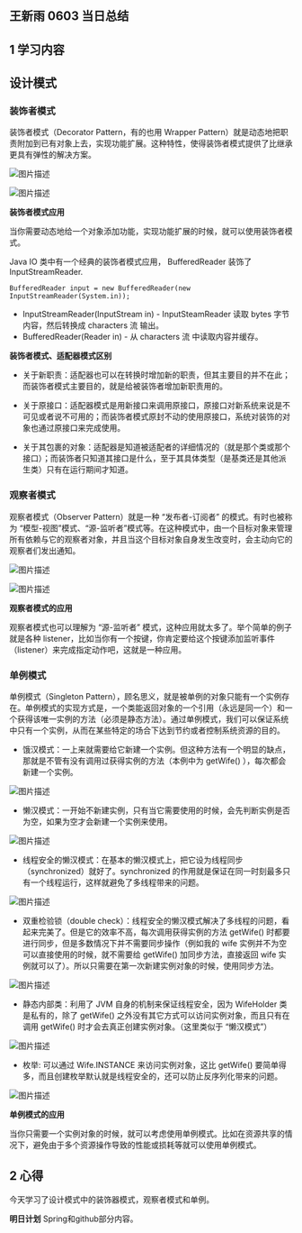 ## 王新雨 0603 当日总结

## 1 学习内容


## 设计模式

### 装饰者模式

装饰者模式（Decorator Pattern，有的也用 Wrapper Pattern）就是动态地把职责附加到已有对象上去，实现功能扩展。这种特性，使得装饰者模式提供了比继承更具有弹性的解决方案。

![图片描述](https://dn-simplecloud.shiyanlou.com/courses/uid1080331-20190603-1559566000240)

![图片描述](https://dn-simplecloud.shiyanlou.com/courses/uid1080331-20190603-1559566006099)

**装饰者模式应用**

当你需要动态地给一个对象添加功能，实现功能扩展的时候，就可以使用装饰者模式。

Java IO 类中有一个经典的装饰者模式应用， BufferedReader 装饰了 InputStreamReader.
```
BufferedReader input = new BufferedReader(new InputStreamReader(System.in));
```

   - InputStreamReader(InputStream in) - InputSteamReader 读取 bytes 字节内容，然后转换成 characters 流 输出。
   - BufferedReader(Reader in) - 从 characters 流 中读取内容并缓存。

**装饰者模式、适配器模式区别**

   - 关于新职责：适配器也可以在转换时增加新的职责，但其主要目的并不在此；而装饰者模式主要目的，就是给被装饰者增加新职责用的。

   - 关于原接口：适配器模式是用新接口来调用原接口，原接口对新系统来说是不可见或者说不可用的；而装饰者模式原封不动的使用原接口，系统对装饰的对象也通过原接口来完成使用。

   - 关于其包裹的对象：适配器是知道被适配者的详细情况的（就是那个类或那个接口）；而装饰者只知道其接口是什么，至于其具体类型（是基类还是其他派生类）只有在运行期间才知道。

### 观察者模式

观察者模式（Observer Pattern）就是一种 “发布者-订阅者” 的模式。有时也被称为 “模型-视图”模式、“源-监听者”模式等。在这种模式中，由一个目标对象来管理所有依赖与它的观察者对象，并且当这个目标对象自身发生改变时，会主动向它的观察者们发出通知。

![图片描述](https://dn-simplecloud.shiyanlou.com/courses/uid1080331-20190603-1559569431528)

![图片描述](https://dn-simplecloud.shiyanlou.com/courses/uid1080331-20190603-1559569518386)

**观察者模式的应用**

观察者模式也可以理解为 “源-监听者” 模式，这种应用就太多了。举个简单的例子就是各种 listener，比如当你有一个按键，你肯定要给这个按键添加监听事件（listener）来完成指定动作吧，这就是一种应用。

### 单例模式
单例模式（Singleton Pattern），顾名思义，就是被单例的对象只能有一个实例存在。单例模式的实现方式是，一个类能返回对象的一个引用（永远是同一个）和一个获得该唯一实例的方法（必须是静态方法）。通过单例模式，我们可以保证系统中只有一个实例，从而在某些特定的场合下达到节约或者控制系统资源的目的。

   - 饿汉模式：一上来就需要给它新建一个实例。但这种方法有一个明显的缺点，那就是不管有没有调用过获得实例的方法（本例中为 getWife() ），每次都会新建一个实例。

![图片描述](https://dn-simplecloud.shiyanlou.com/courses/uid1080331-20190603-1559570242039)

   - 懒汉模式：一开始不新建实例，只有当它需要使用的时候，会先判断实例是否为空，如果为空才会新建一个实例来使用。

![图片描述](https://dn-simplecloud.shiyanlou.com/courses/uid1080331-20190603-1559570450901)

   - 线程安全的懒汉模式：在基本的懒汉模式上，把它设为线程同步（synchronized）就好了。synchronized 的作用就是保证在同一时刻最多只有一个线程运行，这样就避免了多线程带来的问题。

![图片描述](https://dn-simplecloud.shiyanlou.com/courses/uid1080331-20190603-1559570530676)

   - 双重检验锁（double check）：线程安全的懒汉模式解决了多线程的问题，看起来完美了。但是它的效率不高，每次调用获得实例的方法 getWife() 时都要进行同步，但是多数情况下并不需要同步操作（例如我的 wife 实例并不为空可以直接使用的时候，就不需要给 getWife() 加同步方法，直接返回 wife 实例就可以了）。所以只需要在第一次新建实例对象的时候，使用同步方法。

![图片描述](https://dn-simplecloud.shiyanlou.com/courses/uid1080331-20190603-1559570884876)

   - 静态内部类：利用了 JVM 自身的机制来保证线程安全，因为 WifeHolder 类是私有的，除了 getWife() 之外没有其它方式可以访问实例对象，而且只有在调用 getWife() 时才会去真正创建实例对象。（这里类似于 “懒汉模式”）

![图片描述](https://dn-simplecloud.shiyanlou.com/courses/uid1080331-20190603-1559571084288)

   - 枚举: 可以通过 Wife.INSTANCE 来访问实例对象，这比 getWife() 要简单得多，而且创建枚举默认就是线程安全的，还可以防止反序列化带来的问题。

![图片描述](https://dn-simplecloud.shiyanlou.com/courses/uid1080331-20190603-1559571187150)

**单例模式的应用**

当你只需要一个实例对象的时候，就可以考虑使用单例模式。比如在资源共享的情况下，避免由于多个资源操作导致的性能或损耗等就可以使用单例模式。



## 2 心得

今天学习了设计模式中的装饰器模式，观察者模式和单例。

**明日计划**
Spring和github部分内容。
